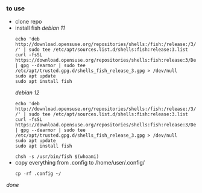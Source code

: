 ### to use
 - clone repo
 - install fish 
    *debian 11*
    ```shell
    echo 'deb http://download.opensuse.org/repositories/shells:/fish:/release:/3/Debian_11/ /' | sudo tee /etc/apt/sources.list.d/shells:fish:release:3.list
    curl -fsSL https://download.opensuse.org/repositories/shells:fish:release:3/Debian_11/Release.key | gpg --dearmor | sudo tee /etc/apt/trusted.gpg.d/shells_fish_release_3.gpg > /dev/null
    sudo apt update
    sudo apt install fish
    ```
    *debian 12*
    ```shell
    echo 'deb http://download.opensuse.org/repositories/shells:/fish:/release:/3/Debian_12/ /' | sudo tee /etc/apt/sources.list.d/shells:fish:release:3.list
    curl -fsSL https://download.opensuse.org/repositories/shells:fish:release:3/Debian_12/Release.key | gpg --dearmor | sudo tee /etc/apt/trusted.gpg.d/shells_fish_release_3.gpg > /dev/null
    sudo apt update
    sudo apt install fish
    ```
   `chsh -s /usr/bin/fish $(whoami)`
 - copy everything from .config to /home/user/.config/
   ```shell
   cp -rf .config ~/
   ```
*done*
